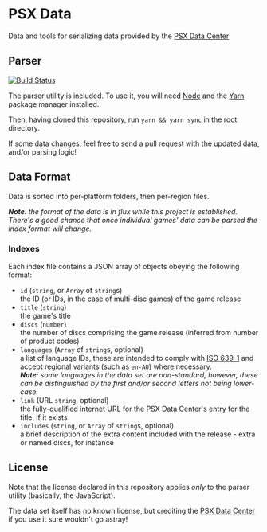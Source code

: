 # PSX Data

Data and tools for serializing data provided by the [PSX Data Center](https://psxdatacenter.com)

## Parser

[![Build Status](https://travis-ci.org/ticky/psxdata.svg?branch=develop)](https://travis-ci.org/ticky/psxdata)

The parser utility is included. To use it, you will need [Node](https://nodejs.org) and the [Yarn](https://yarnpkg.com) package manager installed.

Then, having cloned this repository, run `yarn && yarn sync` in the root directory.

If some data changes, feel free to send a pull request with the updated data, and/or parsing logic!

## Data Format

Data is sorted into per-platform folders, then per-region files.

_**Note**: the format of the data is in flux while this project is established. There's a good chance that once individual games' data can be parsed the index format will change._

### Indexes

Each index file contains a JSON array of objects obeying the following format:

* `id` (`string`, or `Array` of `string`s)  
  the ID (or IDs, in the case of multi-disc games) of the game release
* `title` (`string`)  
  the game's title
* `discs` (`number`)  
  the number of discs comprising the game release (inferred from number of product codes)
* `languages` (`Array` of `string`s, optional)  
  a list of language IDs, these are intended to comply with [ISO 639-1](https://en.wikipedia.org/wiki/ISO_639-1) and accept regional variants (such as `en-AU`) where necessary.  
  _**Note**: some languages in the data set are non-standard, however, these can be distinguished by the first and/or second letters not being lower-case._
* `link` (URL `string`, optional)  
  the fully-qualified internet URL for the PSX Data Center's entry for the title, if it exists
* `includes` (`string`, or `Array` of `string`s, optional)  
  a brief description of the extra content included with the release - extra or named discs, for instance

## License

Note that the license declared in this repository applies _only_ to the parser utility (basically, the JavaScript).

The data set itself has no known license, but crediting the [PSX Data Center](https://psxdatacenter.com) if you use it sure wouldn't go astray!
